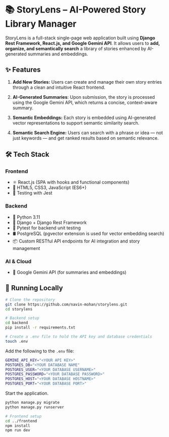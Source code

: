 # 📚 StoryLens – AI-Powered Story Library Manager
StoryLens is a full-stack single-page web application built using **Django Rest Framework, React.js, and Google Gemini API**. It allows users to **add, organize, and semantically search** a library of stories enhanced by AI-generated summaries and embeddings.

## ✨ Features
1. **Add New Stories:**
Users can create and manage their own story entries through a clean and intuitive React frontend.

2. **AI-Generated Summaries**: Upon submission, the story is processed using the Google Gemini API, which returns a concise, context-aware summary.

3. **Semantic Embeddings:** Each story is embedded using AI-generated vector representations to support semantic similarity search.

4. **Semantic Search Engine:** Users can search with a phrase or idea — not just keywords — and get ranked results based on semantic relevance.

## 🛠️ Tech Stack
### Frontend
- ⚛️ React.js (SPA with hooks and functional components)
- 🎨 HTML5, CSS3, JavaScript (ES6+)
- 🧪 Testing with Jest

### Backend
- 🐍 Python 3.11
- 🧰 Django + Django Rest Framework
- 🧪 Pytest for backend unit testing
- 🛢️ PostgreSQL (pgvector extension is used for vector embedding search)
- 📦 Custom RESTful API endpoints for AI integration and story management

### AI & Cloud
- 🤖 Google Gemini API (for summaries and embeddings)


## 🧪 Running Locally

```bash
# Clone the repository
git clone https://github.com/navin-mohan/storylens.git
cd storylens

# Backend setup
cd backend
pip install -r requirements.txt

# Create a .env file to hold the API key and database credentials
touch .env
```

Add the following to the `.env` file:

```bash
GEMINI_API_KEY="<YOUR API KEY>"
POSTGRES_DB="<YOUR DATABASE NAME"
POSTGRES_USER="<YOUR DATABASE USERNAME>"
POSTGRES_PASSWORD="<YOUR DATABASE PASSWORD>"
POSTGRES_HOST="<YOUR DATABASE HOSTNAME>"
POSTGRES_PORT="<YOUR DATABASE PORT>"
```

Start the application.

```bash
python manage.py migrate
python manage.py runserver

# Frontend setup
cd ../frontend
npm install
npm run dev

```